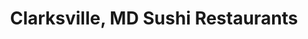 ---
layout: city
title: Clarksville, MD Sushi Restaurants
permalink: /maryland/clarksville/
stateAbbr: MD
stateName: Maryland
cityName: Clarksville
---